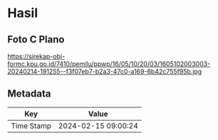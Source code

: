 # Hasil

## Foto C Plano

https://sirekap-obj-formc.kpu.go.id/7410/pemilu/ppwp/16/05/10/20/03/1605102003003-20240214-191255--f3f07eb7-b2a3-47c0-a169-6b42c755f95b.jpg


## Metadata

| Key        | Value               |
| ---------- | ------------------- |
| Time Stamp | 2024-02-15 09:00:24 |



